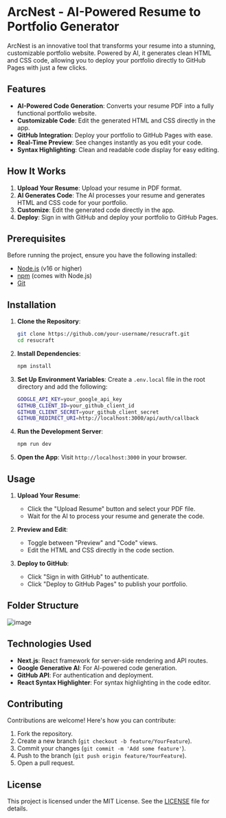 # ArcNest - AI-Powered Resume to Portfolio Generator

ArcNest is an innovative tool that transforms your resume into a stunning, customizable portfolio website. Powered by AI, it generates clean HTML and CSS code, allowing you to deploy your portfolio directly to GitHub Pages with just a few clicks.

## Features

- **AI-Powered Code Generation**: Converts your resume PDF into a fully functional portfolio website.
- **Customizable Code**: Edit the generated HTML and CSS directly in the app.
- **GitHub Integration**: Deploy your portfolio to GitHub Pages with ease.
- **Real-Time Preview**: See changes instantly as you edit your code.
- **Syntax Highlighting**: Clean and readable code display for easy editing.

## How It Works

1. **Upload Your Resume**: Upload your resume in PDF format.
2. **AI Generates Code**: The AI processes your resume and generates HTML and CSS code for your portfolio.
3. **Customize**: Edit the generated code directly in the app.
4. **Deploy**: Sign in with GitHub and deploy your portfolio to GitHub Pages.

## Prerequisites

Before running the project, ensure you have the following installed:

- [Node.js](https://nodejs.org/) (v16 or higher)
- [npm](https://www.npmjs.com/) (comes with Node.js)
- [Git](https://git-scm.com/)

## Installation

1. **Clone the Repository**:
   ```bash
   git clone https://github.com/your-username/resucraft.git
   cd resucraft
   ```

2. **Install Dependencies**:
   ```bash
   npm install
   ```

3. **Set Up Environment Variables**:
   Create a `.env.local` file in the root directory and add the following:
   ```bash
   GOOGLE_API_KEY=your_google_api_key
   GITHUB_CLIENT_ID=your_github_client_id
   GITHUB_CLIENT_SECRET=your_github_client_secret
   GITHUB_REDIRECT_URI=http://localhost:3000/api/auth/callback
   ```

4. **Run the Development Server**:
   ```bash
   npm run dev
   ```

5. **Open the App**:
   Visit `http://localhost:3000` in your browser.

## Usage

1. **Upload Your Resume**:
   - Click the "Upload Resume" button and select your PDF file.
   - Wait for the AI to process your resume and generate the code.

2. **Preview and Edit**:
   - Toggle between "Preview" and "Code" views.
   - Edit the HTML and CSS directly in the code section.

3. **Deploy to GitHub**:
   - Click "Sign in with GitHub" to authenticate.
   - Click "Deploy to GitHub Pages" to publish your portfolio.

## Folder Structure

![image](https://github.com/user-attachments/assets/0cb82e68-dbb3-446f-9e23-96efab25e142)


## Technologies Used

- **Next.js**: React framework for server-side rendering and API routes.
- **Google Generative AI**: For AI-powered code generation.
- **GitHub API**: For authentication and deployment.
- **React Syntax Highlighter**: For syntax highlighting in the code editor.

## Contributing

Contributions are welcome! Here's how you can contribute:

1. Fork the repository.
2. Create a new branch (`git checkout -b feature/YourFeature`).
3. Commit your changes (`git commit -m 'Add some feature'`).
4. Push to the branch (`git push origin feature/YourFeature`).
5. Open a pull request.

## License

This project is licensed under the MIT License. See the [LICENSE](LICENSE) file for details.

